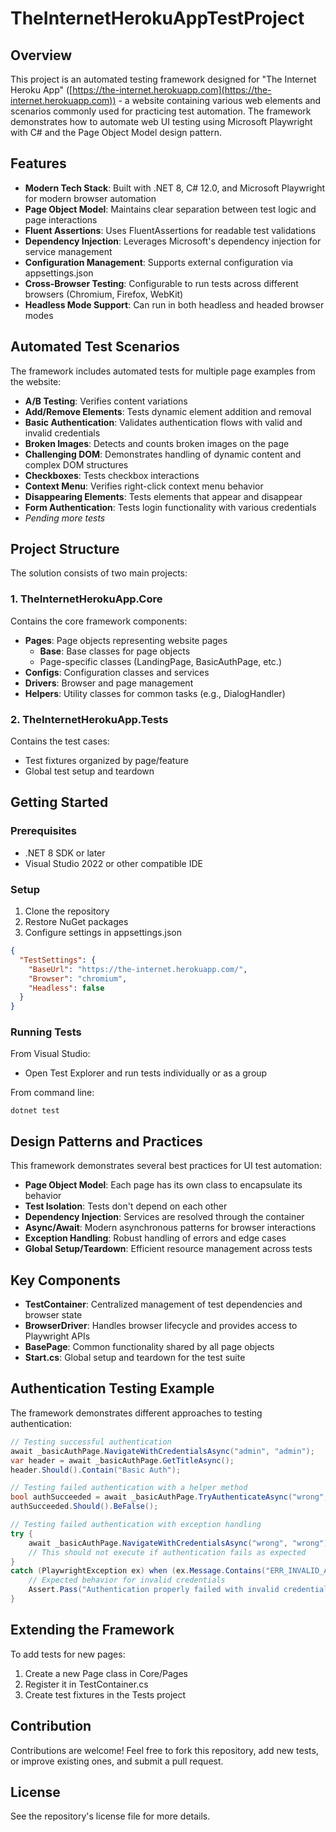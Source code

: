 # TheInternetHerokuAppTestProject

## Overview

This project is an automated testing framework designed for "The Internet Heroku App" ([https://the-internet.herokuapp.com](https://the-internet.herokuapp.com)) - a website containing various web elements and scenarios commonly used for practicing test automation. The framework demonstrates how to automate web UI testing using Microsoft Playwright with C# and the Page Object Model design pattern.

## Features

- **Modern Tech Stack**: Built with .NET 8, C# 12.0, and Microsoft Playwright for modern browser automation
- **Page Object Model**: Maintains clear separation between test logic and page interactions
- **Fluent Assertions**: Uses FluentAssertions for readable test validations
- **Dependency Injection**: Leverages Microsoft's dependency injection for service management
- **Configuration Management**: Supports external configuration via appsettings.json
- **Cross-Browser Testing**: Configurable to run tests across different browsers (Chromium, Firefox, WebKit)
- **Headless Mode Support**: Can run in both headless and headed browser modes

## Automated Test Scenarios

The framework includes automated tests for multiple page examples from the website:

- **A/B Testing**: Verifies content variations
- **Add/Remove Elements**: Tests dynamic element addition and removal
- **Basic Authentication**: Validates authentication flows with valid and invalid credentials
- **Broken Images**: Detects and counts broken images on the page
- **Challenging DOM**: Demonstrates handling of dynamic content and complex DOM structures
- **Checkboxes**: Tests checkbox interactions
- **Context Menu**: Verifies right-click context menu behavior
- **Disappearing Elements**: Tests elements that appear and disappear
- **Form Authentication**: Tests login functionality with various credentials
- *Pending more tests*

## Project Structure

The solution consists of two main projects:

### 1. TheInternetHerokuApp.Core

Contains the core framework components:

- **Pages**: Page objects representing website pages
  - **Base**: Base classes for page objects
  - Page-specific classes (LandingPage, BasicAuthPage, etc.)
- **Configs**: Configuration classes and services
- **Drivers**: Browser and page management
- **Helpers**: Utility classes for common tasks (e.g., DialogHandler)

### 2. TheInternetHerokuApp.Tests

Contains the test cases:

- Test fixtures organized by page/feature
- Global test setup and teardown

## Getting Started

### Prerequisites

- .NET 8 SDK or later
- Visual Studio 2022 or other compatible IDE

### Setup

1. Clone the repository
2. Restore NuGet packages
3. Configure settings in appsettings.json

```json
{
  "TestSettings": {
    "BaseUrl": "https://the-internet.herokuapp.com/",
    "Browser": "chromium",
    "Headless": false
  }
}
```

### Running Tests

From Visual Studio:
- Open Test Explorer and run tests individually or as a group

From command line:
```
dotnet test
```

## Design Patterns and Practices

This framework demonstrates several best practices for UI test automation:

- **Page Object Model**: Each page has its own class to encapsulate its behavior
- **Test Isolation**: Tests don't depend on each other
- **Dependency Injection**: Services are resolved through the container
- **Async/Await**: Modern asynchronous patterns for browser interactions
- **Exception Handling**: Robust handling of errors and edge cases
- **Global Setup/Teardown**: Efficient resource management across tests

## Key Components

- **TestContainer**: Centralized management of test dependencies and browser state
- **BrowserDriver**: Handles browser lifecycle and provides access to Playwright APIs
- **BasePage**: Common functionality shared by all page objects
- **Start.cs**: Global setup and teardown for the test suite

## Authentication Testing Example

The framework demonstrates different approaches to testing authentication:

```csharp
// Testing successful authentication
await _basicAuthPage.NavigateWithCredentialsAsync("admin", "admin");
var header = await _basicAuthPage.GetTitleAsync();
header.Should().Contain("Basic Auth");

// Testing failed authentication with a helper method
bool authSucceeded = await _basicAuthPage.TryAuthenticateAsync("wrong", "wrong");
authSucceeded.Should().BeFalse();

// Testing failed authentication with exception handling
try {
    await _basicAuthPage.NavigateWithCredentialsAsync("wrong", "wrong");
    // This should not execute if authentication fails as expected
} 
catch (PlaywrightException ex) when (ex.Message.Contains("ERR_INVALID_AUTH_CREDENTIALS")) {
    // Expected behavior for invalid credentials
    Assert.Pass("Authentication properly failed with invalid credentials");
}
```

## Extending the Framework

To add tests for new pages:

1. Create a new Page class in Core/Pages
2. Register it in TestContainer.cs
3. Create test fixtures in the Tests project

## Contribution
Contributions are welcome! Feel free to fork this repository, add new tests, or improve existing ones, and submit a pull request.

## License
See the repository's license file for more details.
